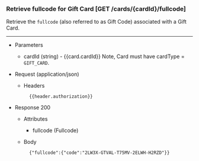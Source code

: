 
### Retrieve fullcode for Gift Card [GET /cards/{cardId}/fullcode]
<a name="get-fullcode-anchor"></a>

Retrieve the `fullcode` (also referred to as Gift Code) associated with a Gift Card. 


---
+ Parameters 
    + cardId (string) - {{card.cardId}} Note, Card must have cardType = `GIFT_CARD`.
    
+ Request (application/json)
    + Headers
    
            {{header.authorization}}

+ Response 200
    + Attributes 
        + fullcode (Fullcode)

    + Body
    
            {"fullcode":{"code":"2LW3X-GTVAL-T75MV-2ELWH-H2RZD"}}

